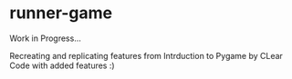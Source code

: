 # runner-game

Work in Progress...


Recreating and replicating features from Intrduction to Pygame by CLear Code with added features :)
